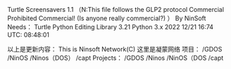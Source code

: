 Turtle Screensavers 1.1
（N:This file follows the GLP2 protocol Commercial Prohibited Commercial! (Is anyone really commercial?) ）
By NinSoft
Needs：
Turtle Python Editing Library 3.21
Python 3.x
2022 12/21 16:74
UTC: 08:48:01





































































以上是更新内容：
This is Ninsoft Network(C)
这里是凝蒙网络
项目：
/GDOS
/NinOS
/Ninos（DOS）
/capt
Projects：
/GDOS
/Ninos
/NinOS（DOS
/capt
